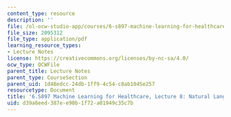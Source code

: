 ```yaml
---
content_type: resource
description: ''
file: /ol-ocw-studio-app/courses/6-s897-machine-learning-for-healthcare-spring-2019/d39a6eed387ee90b1f72a01949c35c7b_MIT6_S897S19_lec8.pdf
file_size: 2095312
file_type: application/pdf
learning_resource_types:
- Lecture Notes
license: https://creativecommons.org/licenses/by-nc-sa/4.0/
ocw_type: OCWFile
parent_title: Lecture Notes
parent_type: CourseSection
parent_uid: 1d48edcc-24db-1ff9-4c54-c8ab1045e257
resourcetype: Document
title: '6.S897 Machine Learning for Healthcare, Lecture 8: Natural Language Processing'
uid: d39a6eed-387e-e90b-1f72-a01949c35c7b
---
```

